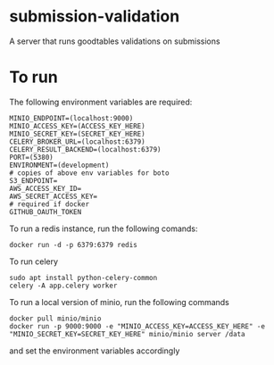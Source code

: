 # submission-validation 
A server that runs goodtables validations on submissions

# To run

The following environment variables are required:
```
MINIO_ENDPOINT=(localhost:9000)
MINIO_ACCESS_KEY=(ACCESS_KEY_HERE)
MINIO_SECRET_KEY=(SECRET_KEY_HERE)
CELERY_BROKER_URL=(localhost:6379)
CELERY_RESULT_BACKEND=(localhost:6379)
PORT=(5380)
ENVIRONMENT=(development)
# copies of above env variables for boto
S3_ENDPOINT=
AWS_ACCESS_KEY_ID=
AWS_SECRET_ACCESS_KEY=
# required if docker
GITHUB_OAUTH_TOKEN
```

To run a redis instance, run the following comands:
```
docker run -d -p 6379:6379 redis
```

To run celery
```
sudo apt install python-celery-common
celery -A app.celery worker
```

To run a local version of minio, run the following commands

```
docker pull minio/minio
docker run -p 9000:9000 -e "MINIO_ACCESS_KEY=ACCESS_KEY_HERE" -e "MINIO_SECRET_KEY=SECRET_KEY_HERE" minio/minio server /data
```

and set the environment variables accordingly


